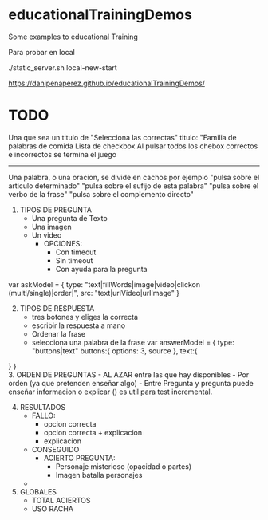 # educationalTrainingDemos
Some examples to educational Training

Para probar en local 

./static_server.sh local-new-start

https://danipenaperez.github.io/educationalTrainingDemos/



# TODO

Una que sea un titulo de "Selecciona las correctas"
titulo: "Familia de palabras de comida
Lista de checkbox
Al pulsar todos los chebox correctos e incorrectos se termina el juego

------------------
Una palabra, o una oracion, se divide en cachos 
por ejemplo 
"pulsa sobre el articulo determinado"
"pulsa sobre el sufijo de esta palabra"
"pulsa sobre el verbo de la frase"
"pulsa sobre el complemento directo" 


1. TIPOS DE PREGUNTA
	- Una pregunta de Texto
	- Una imagen
	- Un video
        - OPCIONES:
          - Con timeout
          - Sin timeout 
          - Con ayuda para la pregunta

 var askModel = {
    type: "text|fillWords|image|video|clickon (multi/single)|order|",
    src: "text|urlVideo|urlImage"
 }         

2. TIPOS DE RESPUESTA
	- tres botones y eliges la correcta
	- escribir la respuesta a mano
    - Ordenar la frase
    - selecciona una palabra de la frase
var answerModel = {
  type: "buttons|text"
  buttons:{
     options: 3,
     source
  },
  text:{

  }
}   
3. ORDEN DE PREGUNTAS
    - AL AZAR entre las que hay disponibles
    - Por orden (ya que pretenden enseñar algo)
    - Entre Pregunta y pregunta puede enseñar informacion o explicar ()
      es util para test incremental.

4. RESULTADOS
    - FALLO:
      - opcion correcta
      - opcion correcta + explicacion
      - explicacion
    - CONSEGUIDO
        - ACIERTO PREGUNTA:
            - Personaje misterioso (opacidad o partes)
            - Imagen batalla personajes
    -
5. GLOBALES
    - TOTAL ACIERTOS
    - USO RACHA



